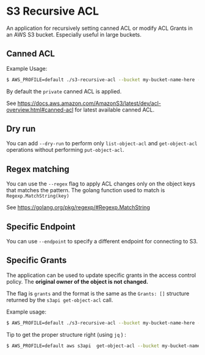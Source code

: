 # S3 Recursive ACL

An application for recursively setting canned ACL or modify ACL Grants in an AWS S3 bucket. Especially useful in large buckets.

## Canned ACL

Example Usage: 

```bash
$ AWS_PROFILE=default ./s3-recursive-acl --bucket my-bucket-name-here --region region-here --path path/to/recurse --acl aws-exec-read
```

By default the `private` canned ACL is applied.

See https://docs.aws.amazon.com/AmazonS3/latest/dev/acl-overview.html#canned-acl for latest available canned ACL.

## Dry run

You can add `--dry-run` to perform only `list-object-acl` and `get-object-acl` operations without performing `put-object-acl`.

## Regex matching

You can use the `--regex` flag to apply ACL changes only on the object keys that matches the pattern. The golang  function used to match is `Regexp.MatchString(key)`

See https://golang.org/pkg/regexp/#Regexp.MatchString

## Specific Endpoint

You can use `--endpoint` to specify a different endpoint for connecting to S3.

## Specific Grants

The application can be used to update specific grants in the access control policy. The **original owner of the object is not changed.**

The flag is `grants` and the format is the same as the `Grants: []` structure returned by the `s3api get-object-acl` call. 

Example usage: 

```bash
$ AWS_PROFILE=default ./s3-recursive-acl --bucket my-bucket-name-here --region region-here --path path/to/recurse --grants '[{"Grantee":{"ID":"123456789","Type":"CanonicalUser"},"Permission":"FULL_CONTROL"}]'
```

Tip to get the proper structure right (using `jq` ) :

```bash
$ AWS_PROFILE=default aws s3api  get-object-acl --bucket my-bucket-name-here --key my-key-here | jq -c .Grants
```




